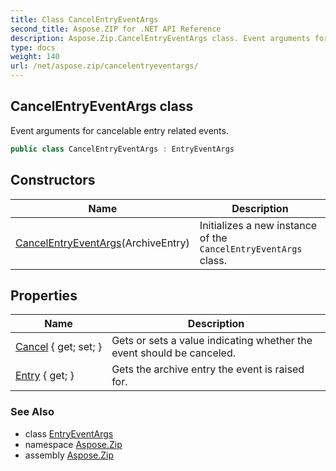 ```yaml
---
title: Class CancelEntryEventArgs
second_title: Aspose.ZIP for .NET API Reference
description: Aspose.Zip.CancelEntryEventArgs class. Event arguments for cancelable entry related events
type: docs
weight: 140
url: /net/aspose.zip/cancelentryeventargs/
---
```

## CancelEntryEventArgs class

Event arguments for cancelable entry related events.

```csharp
public class CancelEntryEventArgs : EntryEventArgs
```

## Constructors

| Name | Description |
| --- | --- |
| [CancelEntryEventArgs](cancelentryeventargs/)(ArchiveEntry) | Initializes a new instance of the `CancelEntryEventArgs` class. |

## Properties

| Name | Description |
| --- | --- |
| [Cancel](../../aspose.zip/cancelentryeventargs/cancel/) { get; set; } | Gets or sets a value indicating whether the event should be canceled. |
| [Entry](../../aspose.zip/entryeventargs/entry/) { get; } | Gets the archive entry the event is raised for. |

### See Also

* class [EntryEventArgs](../entryeventargs/)
* namespace [Aspose.Zip](../../aspose.zip/)
* assembly [Aspose.Zip](../../)


